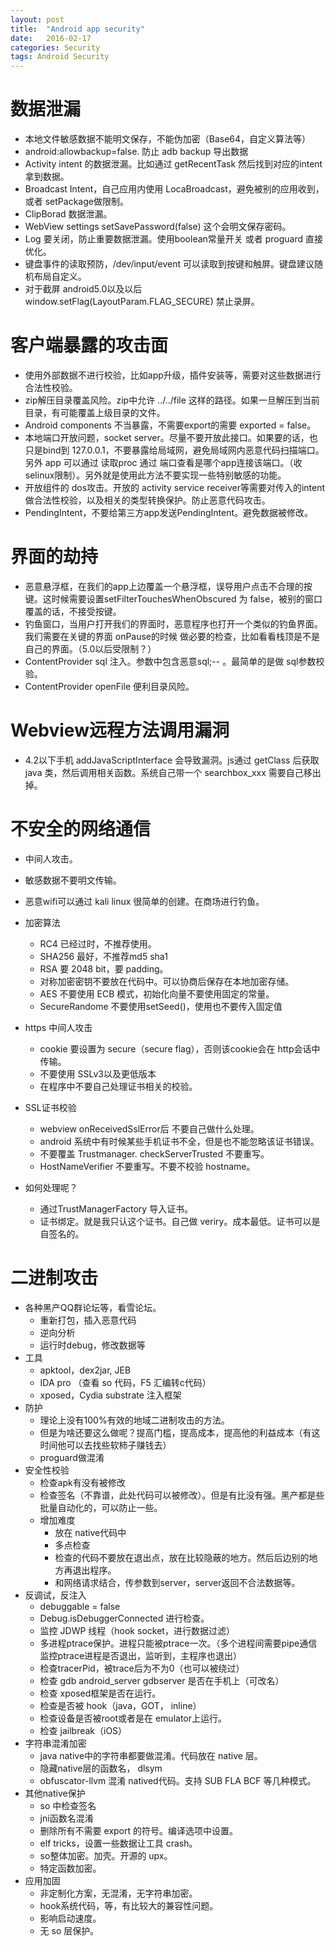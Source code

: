 ```yaml
---
layout: post
title:  "Android app security"
date:   2016-02-17
categories: Security
tags: Android Security
---
```


# 数据泄漏 #
- 本地文件敏感数据不能明文保存，不能伪加密（Base64，自定义算法等）
- android:allowbackup=false. 防止 adb backup 导出数据
- Activity intent 的数据泄漏。比如通过 getRecentTask  然后找到对应的intent 拿到数据。
- Broadcast Intent，自己应用内使用 LocaBroadcast，避免被别的应用收到，或者 setPackage做限制。
- ClipBorad 数据泄漏。
- WebView settings setSavePassword(false)  这个会明文保存密码。
- Log 要关闭，防止重要数据泄漏。使用boolean常量开关 或者 proguard 直接优化。
- 键盘事件的读取预防，/dev/input/event 可以读取到按键和触屏。键盘建议随机布局自定义。
- 对于截屏 android5.0以及以后 window.setFlag(LayoutParam.FLAG_SECURE) 禁止录屏。

# 客户端暴露的攻击面 #
- 使用外部数据不进行校验，比如app升级，插件安装等，需要对这些数据进行合法性校验。
- zip解压目录覆盖风险。zip中允许 ../../file 这样的路径。如果一旦解压到当前目录，有可能覆盖上级目录的文件。
- Android components 不当暴露，不需要export的需要 exported = false。
- 本地端口开放问题，socket server。尽量不要开放此接口。如果要的话，也只是bind到 127.0.0.1，不要暴露给局域网，避免局域网内恶意代码扫描端口。另外 app 可以通过 读取proc 通过 端口查看是哪个app连接该端口。（收selinux限制）。另外就是使用此方法不要实现一些特别敏感的功能。
- 开放组件的 dos攻击。开放的 activity service receiver等需要对传入的intent做合法性校验，以及相关的类型转换保护。防止恶意代码攻击。
- PendingIntent，不要给第三方app发送PendingIntent。避免数据被修改。

# 界面的劫持 #
- 恶意悬浮框，在我们的app上边覆盖一个悬浮框，误导用户点击不合理的按键。这时候需要设置setFilterTouchesWhenObscured 为 false，被别的窗口覆盖的话，不接受按键。
- 钓鱼窗口，当用户打开我们的界面时，恶意程序也打开一个类似的钓鱼界面。我们需要在关键的界面 onPause的时候 做必要的检查，比如看看栈顶是不是自己的界面。（5.0以后受限制？）
- ContentProvider sql 注入。参数中包含恶意sql;-- 。最简单的是做 sql参数校验。
- ContentProvider openFile 便利目录风险。

# Webview远程方法调用漏洞 #
- 4.2以下手机 addJavaScriptInterface 会导致漏洞。js通过 getClass 后获取java 类，然后调用相关函数。系统自己带一个 searchbox_xxx 需要自己移出掉。

# 不安全的网络通信 #
- 中间人攻击。
- 敏感数据不要明文传输。
- 恶意wifi可以通过 kali linux 很简单的创建。在商场进行钓鱼。
- 加密算法
	- RC4 已经过时，不推荐使用。
	- SHA256 最好，不推荐md5 sha1
	- RSA 要 2048 bit，要 padding。
	- 对称加密密钥不要放在代码中。可以协商后保存在本地加密存储。
	- AES 不要使用 ECB 模式，初始化向量不要使用固定的常量。
	- SecureRandome 不要使用setSeed()，使用也不要传入固定值
- https 中间人攻击
	- cookie 要设置为 secure（secure flag），否则该cookie会在 http会话中传输。
	- 不要使用 SSLv3以及更低版本
	- 在程序中不要自己处理证书相关的校验。

- SSL证书校验
	- webview onReceivedSslError后 不要自己做什么处理。
	- android 系统中有时候某些手机证书不全，但是也不能忽略该证书错误。
	- 不要覆盖 Trustmanager. checkServerTrusted 不要重写。
	- HostNameVerifier 不要重写。不要不校验 hostname。
- 如何处理呢？
	- 通过TrustManagerFactory 导入证书。
	- 证书绑定。就是我只认这个证书。自己做 veriry。成本最低。证书可以是自签名的。
# 二进制攻击 #
- 各种黑产QQ群论坛等，看雪论坛。
	- 重新打包，插入恶意代码
	- 逆向分析
	- 运行时debug，修改数据等
- 工具
	- apktool，dex2jar, JEB
	- IDA pro （查看 so 代码，F5 汇编转c代码）
	- xposed，Cydia substrate 注入框架
- 防护
	- 理论上没有100%有效的地域二进制攻击的方法。
	- 但是为啥还要这么做呢？提高门槛，提高成本，提高他的利益成本（有这时间他可以去找些软柿子赚钱去）
	- proguard做混淆
- 安全性校验
	- 检查apk有没有被修改
	- 检查签名（不靠谱，此处代码可以被修改）。但是有比没有强。黑产都是些批量自动化的，可以防止一些。
	- 增加难度
		- 放在 native代码中
		- 多点检查
		- 检查的代码不要放在退出点，放在比较隐蔽的地方。然后后边别的地方再退出程序。
		- 和网络请求结合，传参数到server，server返回不合法数据等。
- 反调试，反注入
	- debuggable = false
	- Debug.isDebuggerConnected 进行检查。
	- 监控 JDWP 线程（hook socket，进行数据过滤）
	- 多进程ptrace保护。进程只能被ptrace一次。（多个进程间需要pipe通信监控ptrace进程是否退出，监听到，主程序也退出）
	- 检查tracerPid，被trace后为不为0（也可以被绕过）
	- 检查 gdb android_server gdbserver 是否在手机上（可改名）
	- 检查 xposed框架是否在运行。
	- 检查是否被 hook（java，GOT， inline）
	- 检查设备是否被root或者是在 emulator上运行。
	- 检查 jailbreak（iOS）
- 字符串混淆加密
	- java native中的字符串都要做混淆。代码放在 native 层。
	- 隐藏native层的函数名， dlsym
	- obfuscator-llvm 混淆 natived代码。支持 SUB FLA BCF 等几种模式。
- 其他native保护
	- so 中检查签名
	- jni函数名混淆
	- 删除所有不需要 export 的符号。编译选项中设置。
	- elf tricks，设置一些数据让工具 crash。
	- so整体加密。加壳。开源的 upx。
	- 特定函数加密。
- 应用加固
	- 非定制化方案，无混淆，无字符串加密。
	- hook系统代码，等，有比较大的兼容性问题。
	- 影响启动速度。
	- 无 so 层保护。